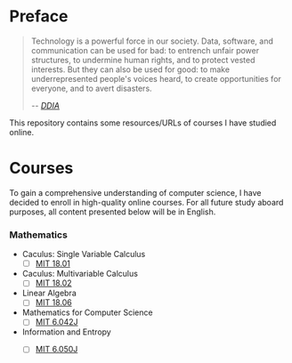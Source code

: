 # Preface

> Technology is a powerful force in our society. Data, software, and communication
> can be used for bad: to entrench unfair power structures, to undermine human
> rights, and to protect vested interests. But they can also be used for good:
> to make underrepresented people's voices heard, to create opportunities for
> everyone, and to avert disasters.
>
> -- [*DDIA*](https://dataintensive.net/)

This repository contains some resources/URLs of courses I have studied online.

# Courses

To gain a comprehensive understanding of computer science, I have decided to
enroll in high-quality online courses. For all future study aboard purposes, all
content presented below will be in English.

### Mathematics

* Caculus: Single Variable Calculus
    * [ ] [MIT 18.01](https://ocw.mit.edu/courses/18-01sc-single-variable-calculus-fall-2010/)
* Caculus: Multivariable Calculus
    * [ ] [MIT 18.02](https://ocw.mit.edu/courses/18-02sc-multivariable-calculus-fall-2010/)
* Linear Algebra
    * [ ] [MIT 18.06](https://ocw.mit.edu/courses/18-06sc-linear-algebra-fall-2011/pages/syllabus/)
* Mathematics for Computer Science
    * [ ] [MIT 6.042J](https://ocw.mit.edu/courses/6-042j-mathematics-for-computer-science-fall-2010/)
* Information and Entropy
    * [ ] [MIT 6.050J](https://ocw.mit.edu/courses/6-050j-information-and-entropy-spring-2008/)

